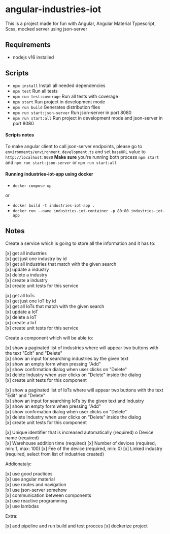 # angular-industries-iot

This is a project made for fun with Angular, Angular Material Typescript, Scss, mocked server using json-server

## Requirements

- nodejs v16 installed

## Scripts

- `npm install` Install all needed dependencies
- `npm test` Run all tests
- `npm run test:coverage` Run all tests with coverage
- `npm start` Run project in development mode
- `npm run build` Generates distribution files
- `npm run start:json-server` Run json-server in port 8080
- `npm run start:all` Run project in development mode and json-server in port 8080

#### Scripts notes

To make angular client to call json-server endpoints, please go to `environments/environment.development.ts` and set `baseURL` value to `http://localhost:8080`
**Make sure** you're running both process `npm start` and `npm run start:json-server` or `npm run start:all`

#### Running industries-iot-app using docker

- `docker-compose up`

or

- `docker build -t industries-iot-app .`
- `docker run --name industries-iot-container -p 80:80 industries-iot-app`

## Notes

Create a service which is going to store all the information and it has to:

[x] get all industries  
[x] get just one industry by id  
[x] get all industries that match with the given search  
[x] update a industry  
[x] delete a industry  
[x] create a industry  
[x] create unit tests for this service

[x] get all IoTs  
[x] get just one IoT by id  
[x] get all IoTs that match with the given search  
[x] update a IoT  
[x] delete a IoT  
[x] create a IoT  
[x] create unit tests for this service

Create a component which will be able to:

[x] show a paginated list of industries where will appear two buttons with the text "Edit" and "Delete"  
[x] show an input for searching industries by the given text  
[x] show an empty form when pressing "Add"  
[x] show confirmation dialog when user clicks on "Delete"  
[x] delete Industry when user clicks on "Delete" inside the dialog  
[x] create unit tests for this component

[x] show a paginated list of IoTs where will appear two buttons with the text "Edit" and "Delete"  
[x] show an input for searching IoTs by the given text and Industry  
[x] show an empty form when pressing "Add"  
[x] show confirmation dialog when user clicks on "Delete"  
[x] delete Industry when user clicks on "Delete" inside the dialog  
[x] create unit tests for this component

[x] Unique identifier that is increased automatically (required) o Device name (required)  
[x] Warehouse addition time (required)
[x] Number of devices (required, min: 1, max: 100)
[x] Fee of the device (required, min: 0)
[x] Linked industry (required, select from list of industries created)

Addionataly:

[x] use good practices  
[x] use angular material  
[x] use routes and navigation  
[x] use json-server somehow  
[x] communication between components  
[x] use reactive programming  
[x] use lambdas

Extra:

[x] add pipeline and run build and test procces
[x] dockerize project
